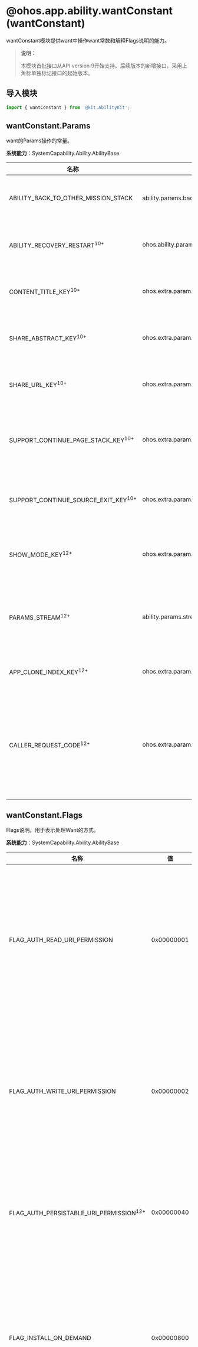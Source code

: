 # @ohos.app.ability.wantConstant (wantConstant)

wantConstant模块提供want中操作want常数和解释Flags说明的能力。

> **说明：**
>
> 本模块首批接口从API version 9开始支持。后续版本的新增接口，采用上角标单独标记接口的起始版本。

## 导入模块

```ts
import { wantConstant } from '@kit.AbilityKit';
```

## wantConstant.Params

want的Params操作的常量。

**系统能力**：SystemCapability.Ability.AbilityBase

| 名称                    | 值                                 | 说明                                                                           |
| ----------------------- | ---------------------------------- | ------------------------------------------------------------------------------ |
| ABILITY_BACK_TO_OTHER_MISSION_STACK   | ability.params.backToOtherMissionStack     | 表示是否支持跨任务链返回。<br>**原子化服务API：** 从API version 11开始，该接口支持在原子化服务中使用。  |
| ABILITY_RECOVERY_RESTART<sup>10+</sup> | ohos.ability.params.abilityRecoveryRestart | 指示当前Ability是否发生了故障恢复重启。<br>**原子化服务API：** 从API version 11开始，该接口支持在原子化服务中使用。 |
| CONTENT_TITLE_KEY<sup>10+</sup>       | ohos.extra.param.key.contentTitle  | 指示原子化服务支持分享标题的参数的操作。<br>**原子化服务API：** 从API version 11开始，该接口支持在原子化服务中使用。  |
| SHARE_ABSTRACT_KEY<sup>10+</sup>      | ohos.extra.param.key.shareAbstract | 指示原子化服务支持分享内容的参数的操作。<br>**原子化服务API：** 从API version 11开始，该接口支持在原子化服务中使用。  |
| SHARE_URL_KEY<sup>10+</sup>           | ohos.extra.param.key.shareUrl      | 指示原子化服务支持分享链接的参数的操作。<br>**原子化服务API：** 从API version 11开始，该接口支持在原子化服务中使用。  |
| SUPPORT_CONTINUE_PAGE_STACK_KEY<sup>10+</sup>    | ohos.extra.param.key.supportContinuePageStack  | 指示在跨端迁移过程中是否迁移页面栈信息，默认值为true，自动迁移页面栈信息。<br>**原子化服务API：** 从API version 11开始，该接口支持在原子化服务中使用。|
| SUPPORT_CONTINUE_SOURCE_EXIT_KEY<sup>10+</sup>  | ohos.extra.param.key.supportContinueSourceExit      | 指示跨端迁移源端应用是否退出，默认值为true，源端应用自动退出。<br>**原子化服务API：** 从API version 11开始，该接口支持在原子化服务中使用。|
| SHOW_MODE_KEY<sup>12+</sup>  | ohos.extra.param.key.showMode      | 指示展示模式，值为枚举类型wantConstant.ShowMode<br>**原子化服务API：** 从API version 12开始，该接口支持在原子化服务中使用。|
| PARAMS_STREAM<sup>12+</sup>  | ability.params.stream  | 指示携带的文件URI要授权给目标方。对应的value必须是string类型的文件URI数组。文件URI的获取参考[fileUri](../apis-core-file-kit/js-apis-file-fileuri.md#fileurigeturifrompath) <br>**原子化服务API：** 从API version 12开始，该接口支持在原子化服务中使用。 |
| APP_CLONE_INDEX_KEY<sup>12+</sup>  | ohos.extra.param.key.appCloneIndex  | 指示分身应用索引。 <br>**原子化服务API：** 从API version 12开始，该接口支持在原子化服务中使用。 |
| CALLER_REQUEST_CODE<sup>12+</sup>  | ohos.extra.param.key.callerRequestCode  | 当调用[startAbilityForResult](js-apis-inner-application-uiAbilityContext.md#uiabilitycontextstartabilityforresult)或[openLink](js-apis-inner-application-uiAbilityContext.md#uiabilitycontextopenlink12)拉起目标方Ability时, 需要目标方返回结果。为了确保目标方能够将结果准确返回到调用方，系统会自动生成唯一的requestCode，以标识本次调用。 <br>**原子化服务API：** 从API version 12开始，该接口支持在原子化服务中使用。 |
## wantConstant.Flags

Flags说明。用于表示处理Want的方式。

**系统能力**：SystemCapability.Ability.AbilityBase

| 名称                                 | 值       | 说明                                                         |
| ------------------------------------ | ---------- | ------------------------------------------------------------ |
| FLAG_AUTH_READ_URI_PERMISSION        | 0x00000001 | 指示对URI执行读取操作的授权。<br>**原子化服务API：** 从API version 11开始，该接口支持在原子化服务中使用。                                  |
| FLAG_AUTH_WRITE_URI_PERMISSION       | 0x00000002 | 指示对URI执行写入操作的授权。<br>**原子化服务API：** 从API version 11开始，该接口支持在原子化服务中使用。                                  |
| FLAG_AUTH_PERSISTABLE_URI_PERMISSION<sup>12+</sup> | 0x00000040 | 指示该URI可被接收方持久化。该字段仅在平板类设备上生效。|
| FLAG_INSTALL_ON_DEMAND               | 0x00000800 | 如果未安装指定的功能，请安装该功能。<br>**原子化服务API：** 从API version 11开始，该接口支持在原子化服务中使用。                              |
| FLAG_START_WITHOUT_TIPS<sup>11+</sup>              | 0x40000000 | 如果隐式启动能力不能匹配任何应用程序，则不会弹出提示对话框。       |
## wantConstant.ShowMode<sup>12+</sup>

ShowMode说明。用于表示拉起原子化服务的展示模式。

**原子化服务API：** 从API version 12开始，该接口支持在原子化服务中使用。

**系统能力**：SystemCapability.Ability.AbilityBase

| 名称                                | 值 | 说明           |
| ----------------------------------- |---|--------------|
| WINDOW        | 0 | 指示独立窗口拉起模式。  |
| EMBEDDED_FULL       | 1 | 指示嵌入式全屏拉起模式。 |
